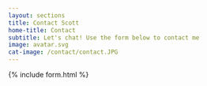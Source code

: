 ```yaml
---
layout: sections
title: Contact Scott
home-title: Contact
subtitle: Let's chat! Use the form below to contact me
image: avatar.svg
cat-image: /contact/contact.JPG
---
```


{% include form.html %}
